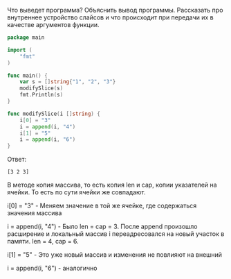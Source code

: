 Что выведет программа? Объяснить вывод программы. Рассказать про внутреннее устройство слайсов и что происходит при передачи их в качестве аргументов функции.

```go
package main

import (
	"fmt"
)

func main() {
	var s = []string{"1", "2", "3"}
	modifySlice(s)
	fmt.Println(s)
}

func modifySlice(i []string) {
	i[0] = "3"
	i = append(i, "4")
	i[1] = "5"
	i = append(i, "6")
}
```

Ответ:
```
[3 2 3]
```
В методе копия массива, то есть копия len и cap, копии указателей на ячейки.
То есть по сути ячейки же совпадают.

i[0] = "3" - Меняем значение в той же ячейке, где содержаться значения массива

i = append(i, "4") - Было len = cap = 3. После append произошло расширение
и локальный массив i переадресовался на новый участок в памяти. len = 4, cap = 6.

i[1] = "5" - Это уже новый массив и изменения не повлияют на внешний

i = append(i, "6") - аналогично
